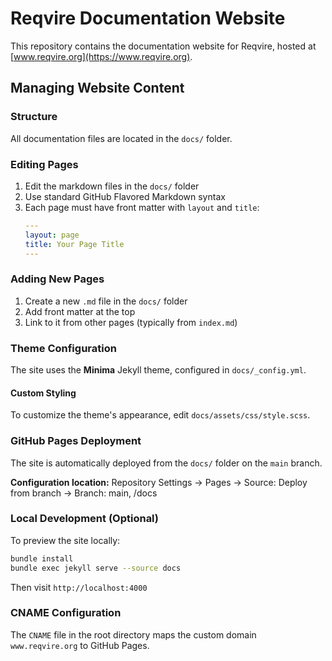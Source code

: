 # Reqvire Documentation Website

This repository contains the documentation website for Reqvire, hosted at [www.reqvire.org](https://www.reqvire.org).

## Managing Website Content

### Structure

All documentation files are located in the `docs/` folder.

### Editing Pages

1. Edit the markdown files in the `docs/` folder
2. Use standard GitHub Flavored Markdown syntax
3. Each page must have front matter with `layout` and `title`:
   ```yaml
   ---
   layout: page
   title: Your Page Title
   ---
   ```

### Adding New Pages

1. Create a new `.md` file in the `docs/` folder
2. Add front matter at the top
3. Link to it from other pages (typically from `index.md`)

### Theme Configuration

The site uses the **Minima** Jekyll theme, configured in `docs/_config.yml`.

#### Custom Styling

To customize the theme's appearance, edit `docs/assets/css/style.scss`.

### GitHub Pages Deployment

The site is automatically deployed from the `docs/` folder on the `main` branch.

**Configuration location:** Repository Settings → Pages → Source: Deploy from branch → Branch: main, /docs

### Local Development (Optional)

To preview the site locally:

```bash
bundle install
bundle exec jekyll serve --source docs
```

Then visit `http://localhost:4000`

### CNAME Configuration

The `CNAME` file in the root directory maps the custom domain `www.reqvire.org` to GitHub Pages.
